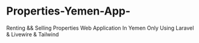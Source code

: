 # Properties-Yemen-App-
Renting &amp;&amp; Selling Properties  Web Application In Yemen Only  Using Laravel &amp; Livewire &amp; Tailwind
